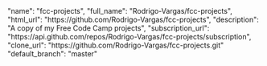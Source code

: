 <div class="col-md-4">
  <div class="project">
    "name": "fcc-projects",
    "full_name": "Rodrigo-Vargas/fcc-projects",
    "html_url": "https://github.com/Rodrigo-Vargas/fcc-projects",
    "description": "A copy of my Free Code Camp projects",
    "subscription_url": "https://api.github.com/repos/Rodrigo-Vargas/fcc-projects/subscription",
    "clone_url": "https://github.com/Rodrigo-Vargas/fcc-projects.git"      
    "default_branch": "master"
  </div>
</div>
